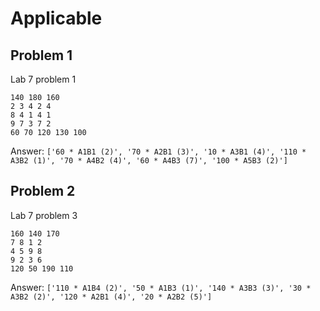 # Applicable

## Problem 1
Lab 7 problem 1
```
140 180 160
2 3 4 2 4
8 4 1 4 1
9 7 3 7 2
60 70 120 130 100
```
Answer: `['60 * A1B1 (2)', '70 * A2B1 (3)', '10 * A3B1 (4)', '110 * A3B2 (1)', '70 * A4B2 (4)', '60 * A4B3 (7)', '100 * A5B3 (2)']`

## Problem 2
Lab 7 problem 3
```
160 140 170
7 8 1 2 
4 5 9 8 
9 2 3 6
120 50 190 110
```
Answer: `['110 * A1B4 (2)', '50 * A1B3 (1)', '140 * A3B3 (3)', '30 * A3B2 (2)', '120 * A2B1 (4)', '20 * A2B2 (5)']`

